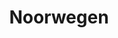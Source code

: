 ---
title: "Noorwegen"
introtext: "Laat je verrassen door de vele gezichten van Noorwegen! Het Scandinavische land staat bekend om zijn adembenemende natuurgebieden en beroemde fjorden. Tijdens een rondreis door Noorwegen bevind je je in het ruige en gevarieerde Noord-Europese landschap. Naast de indrukwekkende natuur vind je hier gemoedelijke steden en sfeervolle vissersplaatsen. Beleef de middernachtzon of bewonder de prachtige kleuren van het dansende Noorderlicht! Of kies voor gemak, en maak een van de mooiste treinreizen ter wereld. Vanuit de Flåmsbanen heb je zicht op de spectaculaire watervallen en groene bergen. Wat je ook in Noorwegen wilt zien of ervaren, het wordt een reis om nooit te vergeten!"
introimage: "https://lh3.googleusercontent.com/6iiev18SKf_1dD-vNY2cfhE6D0jPnq36alhWCAc_DI7fqrL13r26Imigs2Z7tdMfPa56BGaEK2fZ79-cNlf76Lz8YCDhla4L_K-pT5ZzhzDPFzBSxSRIVHd_smrXm6mCgCt_jMN60A=w800"
surface: "385.000"
inhabitants: "5.300.000"
rate: "11,49"
valuta: "kroon"
need_to_know_text: ""
need_to_know_more_text: ""
fact_one_text: ""
fact_two_text: ""
bigmac_index: ""
images: "https://lh3.googleusercontent.com/ACDV9jx9-dN0MDdK-uNnmcdNWWUFhtbh7dkGTA7Ay-9j47BLh3l2Bx4bSqaJ0TdhrUvVy4sPIHFVig0V7eMgw8J8nYFMQq1GFTb5cIy97hTd3wWLWiSDnId3G8PgBxFBYTaadFM-uw=w800|https://lh3.googleusercontent.com/hgAZlPozUUtwb_XRSXquMRjRN0_cLyO-68EOSRL4ctLpmSUk73v5fb8LGTYWS6Nw9cVZqZtGMIR7JL8v3C-4uQh1huSFuiosJ8_T4pqQVKS3vIia3nsCK-6tOluB8yJ5d40gKlZXsQ=w800|https://lh3.googleusercontent.com/IcMX5GCjmfe6kylsQkxXP2Tv20QPI_WWTthB-8yAu24NNH3BcWdlYyL-Vx_wbluU2lmg76DuUFtBLKWvCCyCdFz48f2YTkyZ3aTk2X9o5zAWtKi8fKkUwuFbAN2Svc2sozdFhAZjZg=w800|https://lh3.googleusercontent.com/2VZJBm_oVcny2mZuVRvnpoSfCfFkHf_sLw4AstLz61kyYcdqHMdIaJm93AwWlWhSGhhz0wVKtytzz3KP6_LLvM_9vN_KitfCLGgv3mZcPt8Vl_g2kiduwRn5Vo-1rcNXTDUyG7NzDw=w800"
flight_button_title: "Check vluchtprijzen Noorwegen"
flight_button_url: "https://lt45.net/c/?si=11986&li=1528136&wi=335922&ws=&dl=transport%2Fflights%2Fnl%2Fno%2F%3Flocale%3Dnl-NL%26currency%3DEUR%26market%3DNL"
inspiration_url: "https://partner.bol.com/click/click?p=2&t=url&s=1025999&f=TXL&url=https%3A%2F%2Fwww.bol.com%2Fnl%2Ff%2Flonely-planet-norway%2F9200000015582805%2F&name=Lonely%20Planet%20Norway%2C%20Lonely%20Planet"
country_code: "no"
hotels_url: "https://www.booking.com/country/no.nl.html?aid=1837623"
continent: "Europa"
---